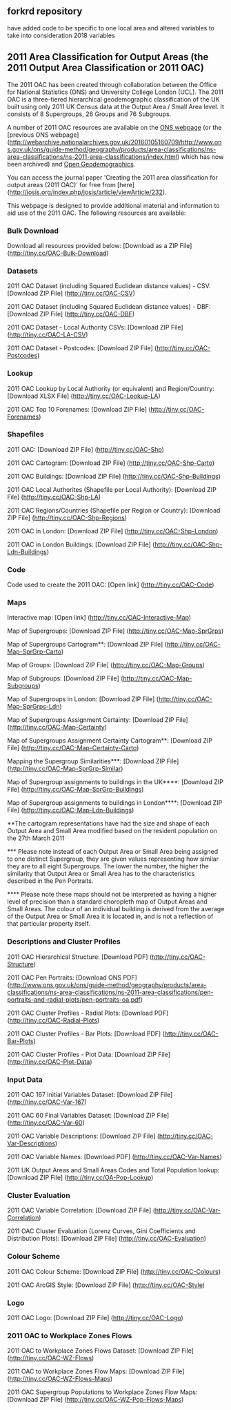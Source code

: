 ## forkrd repository

have added code to be specific to one local area and altered variables to take into consideration 2018 variables


## 2011 Area Classification for Output Areas (the 2011 Output Area Classification or 2011 OAC)
The 2011 OAC has been created through collaboration between the Office for National Statistics (ONS) and University College London (UCL). The 2011 OAC is a three-tiered hierarchical geodemographic classification of the UK built using only 2011 UK Census data at the Output Area / Small Area level. It consists of 8 Supergroups, 26 Groups and 76 Subgroups. 

A number of 2011 OAC resources are available on the [ONS webpage](http://www.ons.gov.uk/methodology/geography/geographicalproducts/areaclassifications/2011areaclassifications) (or the [previous ONS webpage]  (http://webarchive.nationalarchives.gov.uk/20160105160709/http://www.ons.gov.uk/ons/guide-method/geography/products/area-classifications/ns-area-classifications/ns-2011-area-classifications/index.html) which has now been archived) and [Open Geodemographics](http://www.opengeodemographics.com/).

You can access the journal paper 'Creating the 2011 area classification for output areas (2011 OAC)' for free from [here] (http://josis.org/index.php/josis/article/viewArticle/232).

This webpage is designed to provide additional material and information to aid use of the 2011 OAC. The following resources are available:

### Bulk Download

Download all resources provided below: [Download as a ZIP File] (http://tiny.cc/OAC-Bulk-Download)

### Datasets

2011 OAC Dataset (including Squared Euclidean distance values) - CSV: [Download ZIP File] (http://tiny.cc/OAC-CSV)

2011 OAC Dataset (including Squared Euclidean distance values) - DBF: [Download ZIP File] (http://tiny.cc/OAC-DBF)

2011 OAC Dataset - Local Authority CSVs: [Download ZIP File] (http://tiny.cc/OAC-LA-CSV)

2011 OAC Dataset - Postcodes: [Download ZIP File] (http://tiny.cc/OAC-Postcodes)

### Lookup

2011 OAC Lookup by Local Authority (or equivalent) and Region/Country: [Download XLSX File] (http://tiny.cc/OAC-Lookup-LA)

2011 OAC Top 10 Forenames: [Download ZIP File] (http://tiny.cc/OAC-Forenames)

### Shapefiles

2011 OAC: [Download ZIP File] (http://tiny.cc/OAC-Shp)

2011 OAC Cartogram: [Download ZIP File] (http://tiny.cc/OAC-Shp-Carto)

2011 OAC Buildings: [Download ZIP File] (http://tiny.cc/OAC-Shp-Buildings)

2011 OAC Local Authorites (Shapefile per Local Authority): [Download ZIP File] (http://tiny.cc/OAC-Shp-LA)

2011 OAC Regions/Countries (Shapefile per Region or Country): [Download ZIP File] (http://tiny.cc/OAC-Shp-Regions)

2011 OAC in London: [Download ZIP File] (http://tiny.cc/OAC-Shp-London)

2011 OAC in London Buildings: [Download ZIP File] (http://tiny.cc/OAC-Shp-Ldn-Buildings)

### Code

Code used to create the 2011 OAC: [Open link] (http://tiny.cc/OAC-Code)

### Maps 

Interactive map: [Open link] (http://tiny.cc/OAC-Interactive-Map)

Map of Supergroups: [Download ZIP File] (http://tiny.cc/OAC-Map-SprGrps)

Map of Supergroups Cartogram**: [Download ZIP File] (http://tiny.cc/OAC-Map-SprGrp-Carto)

Map of Groups: [Download ZIP File] (http://tiny.cc/OAC-Map-Groups)

Map of Subgroups: [Download ZIP File] (http://tiny.cc/OAC-Map-Subgroups)

Map of Supergroups in London: [Download ZIP File] (http://tiny.cc/OAC-Map-SprGrps-Ldn)

Map of Supergroups Assignment Certainty: [Download ZIP File] (http://tiny.cc/OAC-Map-Certainty)

Map of Supergroups Assignment Certainty Cartogram**: [Download ZIP File] (http://tiny.cc/OAC-Map-Certainty-Carto)

Mapping the Supergroup Similarities***: [Download ZIP File] (http://tiny.cc/OAC-Map-SprGrp-Similar)

Map of Supergroup assignments to buildings in the UK****: [Download ZIP File] (http://tiny.cc/OAC-Map-SprGrp-Buildings)

Map of Supergroup assignments to buildings in London****: [Download ZIP File] (http://tiny.cc/OAC-Map-Ldn-Buildings)

**The cartogram representations have had the size and shape of each Output Area and Small Area modified based on the resident population on the 27th March 2011

*** Please note instead of each Output Area or Small Area being assigned to one distinct Supergroup, they are given values representing how similar they are to all eight Supergroups. The lower the number, the higher the similarity that Output Area or Small Area has to the characteristics described in the Pen Portraits. 

**** Please note these maps should not be interpreted as having a higher level of precision than a standard choropleth map of Output Areas and Small Areas. The colour of an individual building is derived from the average of the Output Area or Small Area it is located in, and is not a reflection of that particular property itself. 

### Descriptions and Cluster Profiles

2011 OAC Hierarchical Structure: [Download PDF] (http://tiny.cc/OAC-Structure)

2011 OAC Pen Portraits: [Download ONS PDF] (http://www.ons.gov.uk/ons/guide-method/geography/products/area-classifications/ns-area-classifications/ns-2011-area-classifications/pen-portraits-and-radial-plots/pen-portraits-oa.pdf)

2011 OAC Cluster Profiles - Radial Plots: [Download PDF] (http://tiny.cc/OAC-Radial-Plots)

2011 OAC Cluster Profiles - Bar Plots: [Download PDF] (http://tiny.cc/OAC-Bar-Plots)

2011 OAC Cluster Profiles - Plot Data: [Download ZIP File] (http://tiny.cc/OAC-Plot-Data)

### Input Data

2011 OAC 167 Initial Variables Dataset: [Download ZIP File] (http://tiny.cc/OAC-Var-167)

2011 OAC 60 Final Variables Dataset: [Download ZIP File] (http://tiny.cc/OAC-Var-60)

2011 OAC Variable Descriptions: [Download ZIP File] (http://tiny.cc/OAC-Var-Descriptions)

2011 OAC Variable Names: [Download PDF] (http://tiny.cc/OAC-Var-Names)

2011 UK Output Areas and Small Areas Codes and Total Population lookup: [Download ZIP File] (http://tiny.cc/OA-Pop-Lookup)

### Cluster Evaluation 

2011 OAC Variable Correlation: [Download ZIP File] (http://tiny.cc/OAC-Var-Correlation)

2011 OAC Cluster Evaluation (Lorenz Curves, Gini Coefficients and Distribution Plots): [Download ZIP File] (http://tiny.cc/OAC-Evaluation)

### Colour Scheme

2011 OAC Colour Scheme: [Download ZIP File]	(http://tiny.cc/OAC-Colours)

2011 OAC ArcGIS Style: [Download ZIP File] (http://tiny.cc/OAC-Style)

### Logo

2011 OAC Logo: [Download ZIP File] (http://tiny.cc/OAC-Logo)

### 2011 OAC to Workplace Zones Flows

2011 OAC to Workplace Zones Flows Dataset: [Download ZIP File] (http://tiny.cc/OAC-WZ-Flows)

2011 OAC to Workplace Zones Flow Maps: [Download ZIP File] (http://tiny.cc/OAC-WZ-Flows-Maps)

2011 OAC Supergroup Populations to Workplace Zones Flow Maps: [Download ZIP File] (http://tiny.cc/OAC-WZ-Pop-Flows-Maps)
